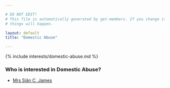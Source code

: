 ```yaml
---

# DO NOT EDIT!
# This file is automatically generated by get-members. If you change it, bad
# things will happen.

layout: default
title: "Domestic Abuse"

---
```


{% include interests/domestic-abuse.md %}

### Who is interested in Domestic Abuse?


* [Mrs Siân C. James](../members/mrs-sian-c-james.html)
